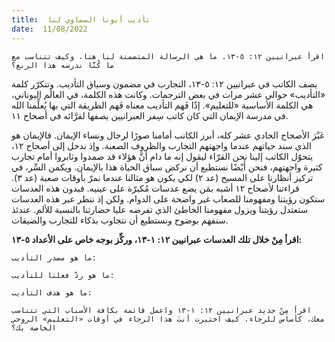 ```yaml
---
title:  تأديب أبونا السماوي لنا
date:  11/08/2022
---
```


`اقرأ عبرانيين ١٢: ٥-١٣. ما هي الرسالة المتضمنة لنا هنا، وكيف تتناسب مع ما كُنَّا ندرسه هذا الربع؟`

يصف الكاتب في عبرانيين ١٢: ٥-١٣، التجارب في مضمون وسياق التأديب. وتتكرّر كلمة «التأديب» حوالي عشر مرات في بعض الترجمات. وكانت هذه الكلمة، في العالَم اليوناني، هي الكلمة الأساسية «للتعليم». إذًا فَهم التأديب معناه فَهم الطريقة التي بها يُعلِّمنا الله في مدرسة الإيمان التي كان كاتب سِفر العبرانيين يصفها لقرَّائه في أصحاح ١١.

عَبْرَ الأصحاح الحادي عشر كله، أبرز الكاتب أمامنا صورًا لرجال ونساء الإيمان. فالإيمان هو الذي سند حياتهم عندما واجهتهم التجارب والظروف الصعبة. وإذ ندخل إلى أصحاح ١٢، يتحوّل الكاتب إلينا نحن القرّاء ليقول إنه ما دام أنَّ هؤلاء قد صمدوا وثابروا أمام تجارب كثيرة واجهتهم، فنحن أَيْضًا نستطيع أن نركض سباق الحياة هذا بالإيمان. ويكمن السِّر، في تركيز أنظارنا على المسيح (عد ٢) لكي يكون هو مثالنا عندما نمرّ بأوقات صعبة (عد ٣). قراءتنا لأصحاح ١٢ أشبه بمَن يضع عدسات مُكبرّة على عينيه. فبدون هذه العدسات ستكون رؤيتنا ومفهومنا للصعاب غير واضحة على الدوام. ولكن إذ ننظر عبر هذه العدسات ستعتدل رؤيتنا ويزول مفهومنا الخاطئ الذي تفرضه عليا حضارتنا بالنسبة للألم. عندئذ سنفهم بوضوح ونستطيع أن نتجاوب بذكاء للتجارب والضيقات.

**اقرأ مِنْ خلال تلك العدسات عبرانيين ١٢: ١-١٣، وركِّز بوجه خاص على الأعداد ٥-١٣:**

`ما هو مصدر التأديب:`

`ما هو ردّ فعلنا للتأديب:`

`ما هو هدف التأديب:`

`اقرأ مِنْ جديد عبرانيين ١٢: ١-١٣ واعمل قائمة بكافة الأسباب التي تتناسب معك، كأساس للرجاء. كيف اختبرت أنتَ هذا الرجاء في أوقات «التعليم» الروحي الخاصة بك؟`